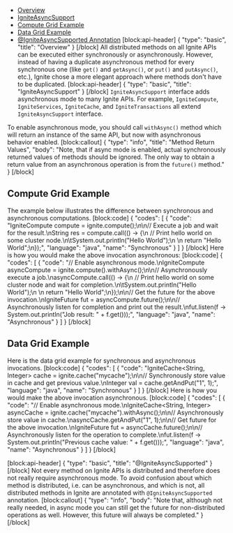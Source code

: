 * [Overview](#overview)
* [IgniteAsyncSupport](#igniteasyncsupport)
 * [Compute Grid Example](#section-compute-grid-example)
 * [Data Grid Example](#section-data-grid-example)
* [@IgniteAsyncSupported Annotation](#igniteasyncsupported)
[block:api-header]
{
  "type": "basic",
  "title": "Overview"
}
[/block]
All distributed methods on all Ignite APIs can be executed either synchronously or asynchronously. However, instead of having a duplicate asynchronous method for every synchronous one (like `get()` and `getAsync()`, or `put()` and `putAsync()`, etc.), Ignite chose a more elegant approach where methods don't have to be duplicated.
[block:api-header]
{
  "type": "basic",
  "title": "IgniteAsyncSupport"
}
[/block]
`IgniteAsyncSupport` interface adds asynchronous mode to many Ignite APIs. For example, `IgniteCompute`, `IgniteServices`, `IgniteCache`, and `IgniteTransactions` all extend `IgniteAsyncSupport` interface.

To enable asynchronous mode, you should call `withAsync()` method which will return an instance of the same API, but now with asynchronous behavior enabled. 
[block:callout]
{
  "type": "info",
  "title": "Method Return Values",
  "body": "Note, that if async mode is enabled, actual synchronously returned values of methods should be ignored. The only way to obtain a return value from an asynchronous operation is from the `future()` method."
}
[/block]
## Compute Grid Example
The example below illustrates the difference between synchronous and asynchronous computations.
[block:code]
{
  "codes": [
    {
      "code": "IgniteCompute compute = ignite.compute();\n\n// Execute a job and wait for the result.\nString res = compute.call(() -> {\n  // Print hello world on some cluster node.\n\tSystem.out.println(\"Hello World\");\n  \n  return \"Hello World\";\n});",
      "language": "java",
      "name": "Synchronous"
    }
  ]
}
[/block]
Here is how you would make the above invocation asynchronous:
[block:code]
{
  "codes": [
    {
      "code": "// Enable asynchronous mode.\nIgniteCompute asyncCompute = ignite.compute().withAsync();\n\n// Asynchronously execute a job.\nasyncCompute.call(() -> {\n  // Print hello world on some cluster node and wait for completion.\n\tSystem.out.println(\"Hello World\");\n  \n  return \"Hello World\";\n});\n\n// Get the future for the above invocation.\nIgniteFuture<String> fut = asyncCompute.future();\n\n// Asynchronously listen for completion and print out the result.\nfut.listen(f -> System.out.println(\"Job result: \" + f.get()));",
      "language": "java",
      "name": "Asynchronous"
    }
  ]
}
[/block]
## Data Grid Example
Here is the data grid example for synchronous and asynchronous invocations.
[block:code]
{
  "codes": [
    {
      "code": "IgniteCache<String, Integer> cache = ignite.cache(\"mycache\");\n\n// Synchronously store value in cache and get previous value.\nInteger val = cache.getAndPut(\"1\", 1);",
      "language": "java",
      "name": "Synchronous"
    }
  ]
}
[/block]
Here is how you would make the above invocation asynchronous.
[block:code]
{
  "codes": [
    {
      "code": "// Enable asynchronous mode.\nIgniteCache<String, Integer> asyncCache = ignite.cache(\"mycache\").withAsync();\n\n// Asynchronously store value in cache.\nasyncCache.getAndPut(\"1\", 1);\n\n// Get future for the above invocation.\nIgniteFuture<Integer> fut = asyncCache.future();\n\n// Asynchronously listen for the operation to complete.\nfut.listen(f -> System.out.println(\"Previous cache value: \" + f.get()));",
      "language": "java",
      "name": "Asynchronous"
    }
  ]
}
[/block]

[block:api-header]
{
  "type": "basic",
  "title": "@IgniteAsyncSupported"
}
[/block]
Not every method on Ignite APIs is distributed and therefore does not really require asynchronous mode. To avoid confusion about which method is distributed, i.e. can be asynchronous, and which is not, all distributed methods in Ignite are annotated with `@IgniteAsyncSupported` annotation.
[block:callout]
{
  "type": "info",
  "body": "Note that, although not really needed, in async mode you can still get the future for non-distributed operations as well.  However, this future will always be completed."
}
[/block]